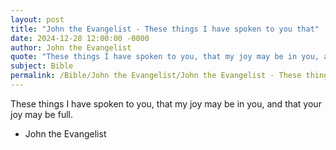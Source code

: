 ```yaml
---
layout: post
title: "John the Evangelist - These things I have spoken to you that"
date: 2024-12-28 12:00:00 -0000
author: John the Evangelist
quote: "These things I have spoken to you, that my joy may be in you, and that your joy may be full."
subject: Bible
permalink: /Bible/John the Evangelist/John the Evangelist - These things I have spoken to you that
---
```


These things I have spoken to you, that my joy may be in you, and that your joy may be full.

- John the Evangelist
